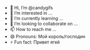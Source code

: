 - 👋 Hi, I’m @candygifs
- 👀 I’m interested in ...
- 🌱 I’m currently learning ...
- 💞️ I’m looking to collaborate on ...
- 📫 How to reach me ...
- 😄 Pronouns: Мой король/господин
- ⚡ Fun fact: Привет ягей

<!---
candygifs/candygifs is a ✨ special ✨ repository because its `README.md` (this file) appears on your GitHub profile.
You can click the Preview link to take a look at your changes.
--->
